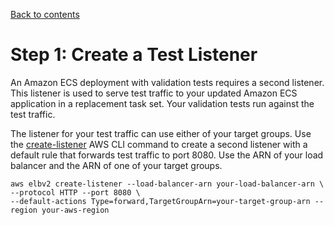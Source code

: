 [Back to contents](index.md)

# Step 1: Create a Test Listener<a name="tutorial-ecs-with-hooks-create-second-listener"></a>

 An Amazon ECS deployment with validation tests requires a second listener\. This listener is used to serve test traffic to your updated Amazon ECS application in a replacement task set\. Your validation tests run against the test traffic\. 

 The listener for your test traffic can use either of your target groups\. Use the [create\-listener](https://docs.aws.amazon.com/cli/latest/reference/elbv2/create-listener.html) AWS CLI command to create a second listener with a default rule that forwards test traffic to port 8080\. Use the ARN of your load balancer and the ARN of one of your target groups\.

```
aws elbv2 create-listener --load-balancer-arn your-load-balancer-arn \
--protocol HTTP --port 8080 \
--default-actions Type=forward,TargetGroupArn=your-target-group-arn --region your-aws-region
```